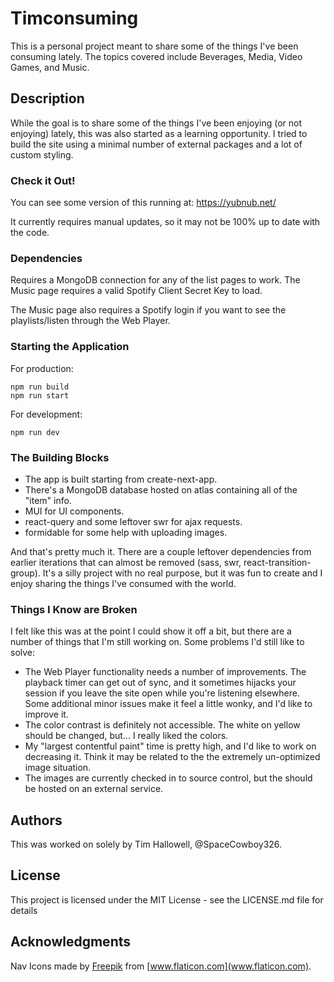 # Timconsuming

This is a personal project meant to share some of the things I've been consuming lately. The topics covered include Beverages, Media, Video Games, and Music.

## Description

While the goal is to share some of the things I've been enjoying (or not enjoying) lately, this was also started as a learning opportunity. I tried to build the site using a minimal number of external packages and a lot of custom styling.


### Check it Out!

You can see some version of this running at:
https://yubnub.net/

It currently requires manual updates, so it may not be 100% up to date with the code.


### Dependencies

Requires a MongoDB connection for any of the list pages to work. The Music page requires a valid Spotify Client Secret Key to load.

The Music page also requires a Spotify login if you want to see the playlists/listen through the Web Player.


### Starting the Application

For production:

```
npm run build
npm run start
```

For development:
```
npm run dev
```

### The Building Blocks
- The app is built starting from create-next-app.
- There's a MongoDB database hosted on atlas containing all of the "item" info.
- MUI for UI components.
- react-query and some leftover swr for ajax requests.
- formidable for some help with uploading images.

And that's pretty much it.  There are a couple leftover dependencies from earlier iterations that can almost be removed (sass, swr, react-transition-group). It's a silly project with no real purpose, but it was fun to create and I enjoy sharing the things I've consumed with the world.

### Things I Know are Broken

I felt like this was at the point I could show it off a bit, but there are a number of things that I'm still working on. Some problems I'd still like to solve:

- The Web Player functionality needs a number of improvements. The playback timer can get out of sync, and it sometimes hijacks your session if you leave the site open while you're listening elsewhere. Some additional minor issues make it feel a little wonky, and I'd like to improve it.
- The color contrast is definitely not accessible. The white on yellow should be changed, but... I really liked the colors.
- My "largest contentful paint" time is pretty high, and I'd like to work on decreasing it. Think it may be related to the the extremely un-optimized image situation.
- The images are currently checked in to source control, but the should be hosted on an external service.


## Authors

This was worked on solely by Tim Hallowell, @SpaceCowboy326.


## License

This project is licensed under the MIT License - see the LICENSE.md file for details

## Acknowledgments

Nav Icons made by [Freepik](https://www.freepik.com/) from [www.flaticon.com](www.flaticon.com).
